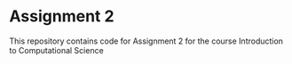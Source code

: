 # Assignment 2
This repository contains code for Assignment 2 for the course Introduction to Computational Science